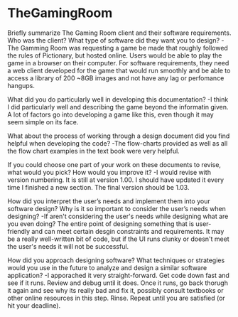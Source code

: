 # TheGamingRoom
Briefly summarize The Gaming Room client and their software requirements. Who was the client? What type of software did they want you to design?
-The Gamming Room was requesting a game be made that roughly followed the rules of Pictionary, but hosted online. Users would be able to play the game in a browser on their computer. For software requirements, they need a web client developed for the game that would run smoothly and be able to access a library of 200 ~8GB images and not have any lag or perfomance hangups.

What did you do particularly well in developing this documentation?
-I think I did particularly well and describing the game beyond the informatin given. A lot of factors go into developing a game like this, even though it may seem simple on its face.

What about the process of working through a design document did you find helpful when developing the code?
-The flow-charts provided as well as all the flow chart examples in the text book were very helpful.

If you could choose one part of your work on these documents to revise, what would you pick? How would you improve it?
-I would revise with version numbering. It is still at version 1.00. I should have updated it every time I finished a new section. The final version should be 1.03.

How did you interpret the user’s needs and implement them into your software design? Why is it so important to consider the user’s needs when designing?
-If aren't considering the user's needs while designing what are you even doing? The entire point of designing something that is user-friendly and can meet certain desgin constraints and requirements. It may be a really well-written bit of code, but if the UI runs clunky or doesn't meet the user's needs it will not be successful. 

How did you approach designing software? What techniques or strategies would you use in the future to analyze and design a similar software application?
-I apporached it very straight-forward. Get code down fast and see if it runs. Review and debug until it does. Once it runs, go back thorugh it again and see why its really bad and fix it, possibly consult textbooks or other online resources in this step. Rinse. Repeat until you are satisfied (or hit your deadline). 
